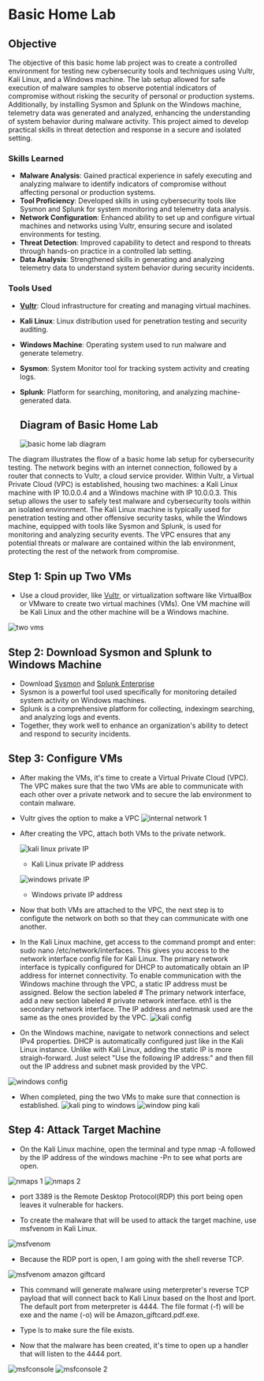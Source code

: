 # Basic Home Lab

## Objective

The objective of this basic home lab project was to create a controlled environment for testing new cybersecurity tools and techniques using Vultr, Kali Linux, and a Windows machine. The lab setup allowed for safe execution of malware samples to observe potential indicators of compromise without risking the security of personal or production systems. Additionally, by installing Sysmon and Splunk on the Windows machine, telemetry data was generated and analyzed, enhancing the understanding of system behavior during malware activity. This project aimed to develop practical skills in threat detection and response in a secure and isolated setting.

### Skills Learned


- **Malware Analysis**: Gained practical experience in safely executing and analyzing malware to identify indicators of compromise without affecting personal or production systems.
- **Tool Proficiency**: Developed skills in using cybersecurity tools like Sysmon and Splunk for system monitoring and telemetry data analysis.
- **Network Configuration**: Enhanced ability to set up and configure virtual machines and networks using Vultr, ensuring secure and isolated environments for testing.
- **Threat Detection**: Improved capability to detect and respond to threats through hands-on practice in a controlled lab setting.
- **Data Analysis**: Strengthened skills in generating and analyzing telemetry data to understand system behavior during security incidents.

### Tools Used

- **[Vultr](https://my.vultr.com/)**: Cloud infrastructure for creating and managing virtual machines.
- **Kali Linux**: Linux distribution used for penetration testing and security auditing.
- **Windows Machine**: Operating system used to run malware and generate telemetry.
- **Sysmon**: System Monitor tool for tracking system activity and creating logs.
- **Splunk**: Platform for searching, monitoring, and analyzing machine-generated data.

  ## Diagram of Basic Home Lab


  ![basic home lab diagram](https://github.com/user-attachments/assets/360754e5-e360-458d-8a25-69b67206d902)

The diagram illustrates the flow of a basic home lab setup for cybersecurity testing. The network begins with an internet connection, followed by a router that connects to Vultr, a cloud service provider. Within Vultr, a Virtual Private Cloud (VPC) is established, housing two machines: a Kali Linux machine with IP 10.0.0.4 and a Windows machine with IP 10.0.0.3. This setup allows the user to safely test malware and cybersecurity tools within an isolated environment. The Kali Linux machine is typically used for penetration testing and other offensive security tasks, while the Windows machine, equipped with tools like Sysmon and Splunk, is used for monitoring and analyzing security events. The VPC ensures that any potential threats or malware are contained within the lab environment, protecting the rest of the network from compromise.

## Step 1: Spin up Two VMs

* Use a cloud provider, like [Vultr](https://my.vultr.com/), or virtualization software like VirtualBox or VMware to create two virtual machines (VMs). One VM machine will be Kali Linux and the other machine will be a Windows machine.

![two vms](https://github.com/user-attachments/assets/e034d808-0eff-47eb-bcf6-c19948650f6c)

## Step 2: Download Sysmon and Splunk to Windows Machine
* Download [Sysmon](https://www.youtube.com/watch?v=uJ7pv6blyog) and [Splunk Enterprise](https://www.youtube.com/watch?v=iaBJ-PK8_RI)
* Sysmon is a powerful tool used specifically for monitoring detailed system activity on Windows machines.
* Splunk is a comprehensive platform for collecting, indexingm searching, and analyzing logs and events.
* Together, they work well to enhance an organization's ability to detect and respond to security incidents.
  


## Step 3: Configure VMs

* After making the VMs, it's time to create a Virtual Private Cloud (VPC). The VPC makes sure that the two VMs are able to communicate with each other over a private network and to secure the lab environment to contain malware.
* Vultr gives the option to make a VPC
  ![internal network 1](https://github.com/user-attachments/assets/01a92c92-6ade-49a8-88da-0bac1159e2cd)
* After creating the VPC, attach both VMs to the private network.
  
  ![kali linux private IP](https://github.com/user-attachments/assets/517d05f4-7812-4855-998c-e52b503c8e8a)
  - Kali Linux private IP address

  ![windows private IP](https://github.com/user-attachments/assets/bcdcedf5-de71-41e5-9f97-cc3b918d33a3)
  - Windows private IP address

* Now that both VMs are attached to the VPC, the next step is to configute the network on both so that they can communicate with one another.

* In the Kali Linux machine, get access to the command prompt and enter: sudo nano /etc/network/interfaces. This gives you access to the network interface config file for Kali Linux. The primary network interface is typically configured for DHCP to automatically obtain an IP address for internet connectivity. To enable communication with the Windows machine through the VPC, a static IP address must be assigned. Below the section labeled # The primary network interface, add a new section labeled # private network interface. eth1 is the secondary network interface. The IP address and netmask used are the same as the ones provided by the VPC.
  ![kali config](https://github.com/user-attachments/assets/f5c65880-7d23-4b85-b2c0-d74380625671)
* On the Windows machine, navigate to network connections and select IPv4 properties. DHCP is automatically configured just like in the Kali Linux instance. Unlike with Kali Linux, adding the static IP is more straigh-forward. Just select "Use the following IP address:" and then fill out the IP address and subnet mask provided by the VPC.

![windows config](https://github.com/user-attachments/assets/a8b78505-23bd-424c-ae14-ba94d290b3a2)

* When completed, ping the two VMs to make sure that connection is established.
![kali ping to windows](https://github.com/user-attachments/assets/183c3f0e-429d-4476-93e8-0a77f0597d71)
![window ping kali](https://github.com/user-attachments/assets/c27fbab1-d08f-4eef-a0ed-86611f6f61bc)

## Step 4: Attack Target Machine
* On the Kali Linux machine, open the terminal and type nmap -A followed by the IP address of the windows machine -Pn to see what ports are open.

![nmaps 1](https://github.com/user-attachments/assets/713a35be-150e-45f4-b90b-0ae2d47557d3)
![nmaps 2](https://github.com/user-attachments/assets/d6a2dd89-0335-42ee-93bf-86928596d895)

 - port 3389 is the Remote Desktop Protocol(RDP) this port being open leaves it vulnerable for hackers. 

* To create the malware that will be used to attack the target machine, use msfvenom in Kali Linux.

![msfvenom](https://github.com/user-attachments/assets/ed6b0c93-bc1b-4afe-8c00-bd38c4abd2c4)

* Because the RDP port is open, I am going with the shell reverse TCP.

![msfvenom amazon giftcard](https://github.com/user-attachments/assets/03fdf43b-ca02-4a22-a304-2d10e3aa2a03)

* This command will generate malware using meterpreter's reverse TCP payload that will connect back to Kali Linux based on the lhost and lport. The default port from meterpreter is 4444. The file format (-f) will be exe and the name (-o) will be Amazon_giftcard.pdf.exe.
* Type ls to make sure the file exists. 

* Now that the malware has been created, it's time to open up a handler that will listen to the 4444 port.

![msfconsole](https://github.com/user-attachments/assets/48b34f4b-a995-4738-b133-569b2ab84a69)
![msfconsole 2](https://github.com/user-attachments/assets/73b79c84-a783-45c7-9cd3-1a4f4ff531e5)
